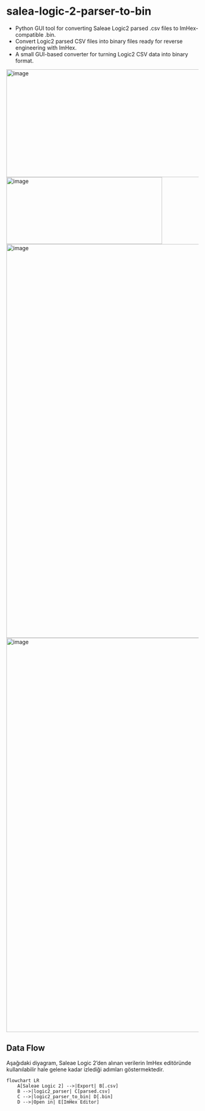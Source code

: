 # salea-logic-2-parser-to-bin
* Python GUI tool for converting Saleae Logic2 parsed .csv files to ImHex-compatible .bin. 
* Convert Logic2 parsed CSV files into binary files ready for reverse engineering with ImHex. 
* A small GUI-based converter for turning Logic2 CSV data into binary format.




<img width="649" height="282" alt="image" src="https://github.com/user-attachments/assets/9267673d-226a-4b08-9cfc-d8d4b073cf55" />
<img width="408" height="175" alt="image" src="https://github.com/user-attachments/assets/5a80d9d1-9508-4288-be5d-3415c74bdc92" />
<img width="1916" height="1030" alt="image" src="https://github.com/user-attachments/assets/3f3e581d-c633-4625-9be5-78a40e297e5d" />
<img width="1917" height="1031" alt="image" src="https://github.com/user-attachments/assets/187c446f-d451-49bc-941b-bce3c2b1be81" />


## Data Flow

Aşağıdaki diyagram, Saleae Logic 2’den alınan verilerin ImHex editöründe kullanılabilir hale gelene kadar izlediği adımları göstermektedir.

```mermaid
flowchart LR
    A[Saleae Logic 2] -->|Export| B[.csv]
    B -->|logic2_parser| C[parsed.csv]
    C -->|logic2_parser_to_bin| D[.bin]
    D -->|Open in| E[ImHex Editor]

